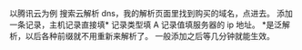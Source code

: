 以腾讯云为例
搜索云解析 dns，我的解析页面里找到购买的域名，点进去。
添加一条记录，主机记录直接填\* 记录类型填 A 记录值填服务器的 ip 地址。
\*是泛解析，以后各种前缀就不用重新来解析了。
一般添加之后等几分钟就能生效。